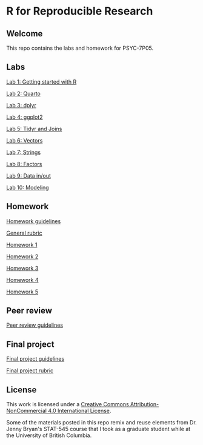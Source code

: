 # R for Reproducible Research

## Welcome

This repo contains the labs and homework for PSYC-7P05. 

## Labs

[Lab 1: Getting started with R](lab-01.md)

[Lab 2: Quarto](lab-02.md)

[Lab 3: dplyr](lab-03.md)

[Lab 4: ggplot2](lab-04.md)

[Lab 5: Tidyr and Joins](lab-05.md)

[Lab 6: Vectors](lab-06.md)

[Lab 7: Strings](lab-07.md)

[Lab 8: Factors](lab-08.md)

[Lab 9: Data in/out](lab-09.md)

[Lab 10: Modeling](lab-10.md)

## Homework

[Homework guidelines](homework-guidelines.md)

[General rubric](general-rubric.md)

[Homework 1](hw-01.md)

[Homework 2](hw-02.md)

[Homework 3](hw-03.md)

[Homework 4](hw-04.md)

[Homework 5](hw-05.md)

## Peer review

[Peer review guidelines](peer-evaluation-guidelines.md)

## Final project

[Final project guidelines](final-project.md)

[Final project rubric](final-project-rubric.md)

## License

This work is licensed under a [Creative Commons Attribution-NonCommercial 4.0 International License](http://creativecommons.org/licenses/by-nc/4.0/).

Some of the materials posted in this repo remix and reuse elements from Dr. Jenny Bryan's STAT-545 course that I took as a graduate student while at the University of British Columbia. 
